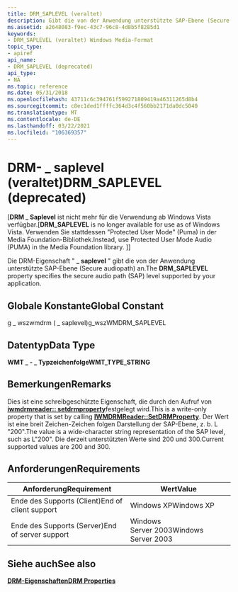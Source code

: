 ```yaml
---
title: DRM_SAPLEVEL (veraltet)
description: Gibt die von der Anwendung unterstützte SAP-Ebene (Secure audiopath) an.
ms.assetid: a2648083-f9ec-43c7-96c8-4d8b5f8285d1
keywords:
- DRM_SAPLEVEL (veraltet) Windows Media-Format
topic_type:
- apiref
api_name:
- DRM_SAPLEVEL (deprecated)
api_type:
- NA
ms.topic: reference
ms.date: 05/31/2018
ms.openlocfilehash: 43711c6c394761f599271809419a46311265d8b4
ms.sourcegitcommit: c8ec1ded1ffffc364d3c4f560bb2171da0dc5040
ms.translationtype: MT
ms.contentlocale: de-DE
ms.lasthandoff: 03/22/2021
ms.locfileid: "106369357"
---
```

# <a name="drm_saplevel-deprecated"></a><span data-ttu-id="7e55b-104">DRM- \_ saplevel (veraltet)</span><span class="sxs-lookup"><span data-stu-id="7e55b-104">DRM\_SAPLEVEL (deprecated)</span></span>

<span data-ttu-id="7e55b-105">\[**DRM \_ Saplevel** ist nicht mehr für die Verwendung ab Windows Vista verfügbar.</span><span class="sxs-lookup"><span data-stu-id="7e55b-105">\[**DRM\_SAPLEVEL** is no longer available for use as of Windows Vista.</span></span> <span data-ttu-id="7e55b-106">Verwenden Sie stattdessen "Protected User Mode" (Puma) in der Media Foundation-Bibliothek.</span><span class="sxs-lookup"><span data-stu-id="7e55b-106">Instead, use Protected User Mode Audio (PUMA) in the Media Foundation library.</span></span> <span data-ttu-id="7e55b-107">\]</span><span class="sxs-lookup"><span data-stu-id="7e55b-107">\]</span></span>

<span data-ttu-id="7e55b-108">Die DRM-Eigenschaft " **\_ saplevel** " gibt die von der Anwendung unterstützte SAP-Ebene (Secure audiopath) an.</span><span class="sxs-lookup"><span data-stu-id="7e55b-108">The **DRM\_SAPLEVEL** property specifies the secure audio path (SAP) level supported by your application.</span></span>

## <a name="global-constant"></a><span data-ttu-id="7e55b-109">Globale Konstante</span><span class="sxs-lookup"><span data-stu-id="7e55b-109">Global Constant</span></span>

<span data-ttu-id="7e55b-110">g \_ wszwmdrm ( \_ saplevel)</span><span class="sxs-lookup"><span data-stu-id="7e55b-110">g\_wszWMDRM\_SAPLEVEL</span></span>

## <a name="data-type"></a><span data-ttu-id="7e55b-111">Datentyp</span><span class="sxs-lookup"><span data-stu-id="7e55b-111">Data Type</span></span>

<span data-ttu-id="7e55b-112">**WMT \_ - \_ Typzeichenfolge**</span><span class="sxs-lookup"><span data-stu-id="7e55b-112">**WMT\_TYPE\_STRING**</span></span>

## <a name="remarks"></a><span data-ttu-id="7e55b-113">Bemerkungen</span><span class="sxs-lookup"><span data-stu-id="7e55b-113">Remarks</span></span>

<span data-ttu-id="7e55b-114">Dies ist eine schreibgeschützte Eigenschaft, die durch den Aufruf von [**iwmdrmreader:: setdrmproperty**](/previous-versions/windows/desktop/api/Wmsdkidl/nf-wmsdkidl-iwmdrmreader-setdrmproperty)festgelegt wird.</span><span class="sxs-lookup"><span data-stu-id="7e55b-114">This is a write-only property that is set by calling [**IWMDRMReader::SetDRMProperty**](/previous-versions/windows/desktop/api/Wmsdkidl/nf-wmsdkidl-iwmdrmreader-setdrmproperty).</span></span> <span data-ttu-id="7e55b-115">Der Wert ist eine breit Zeichen-Zeichen folgen Darstellung der SAP-Ebene, z. b. L "200".</span><span class="sxs-lookup"><span data-stu-id="7e55b-115">The value is a wide-character string representation of the SAP level, such as L"200".</span></span> <span data-ttu-id="7e55b-116">Die derzeit unterstützten Werte sind 200 und 300.</span><span class="sxs-lookup"><span data-stu-id="7e55b-116">Current supported values are 200 and 300.</span></span>

## <a name="requirements"></a><span data-ttu-id="7e55b-117">Anforderungen</span><span class="sxs-lookup"><span data-stu-id="7e55b-117">Requirements</span></span>



| <span data-ttu-id="7e55b-118">Anforderung</span><span class="sxs-lookup"><span data-stu-id="7e55b-118">Requirement</span></span> | <span data-ttu-id="7e55b-119">Wert</span><span class="sxs-lookup"><span data-stu-id="7e55b-119">Value</span></span> |
|----------------------------------|--------------------------------|
| <span data-ttu-id="7e55b-120">Ende des Supports (Client)</span><span class="sxs-lookup"><span data-stu-id="7e55b-120">End of client support</span></span><br/> | <span data-ttu-id="7e55b-121">Windows XP</span><span class="sxs-lookup"><span data-stu-id="7e55b-121">Windows XP</span></span><br/>          |
| <span data-ttu-id="7e55b-122">Ende des Supports (Server)</span><span class="sxs-lookup"><span data-stu-id="7e55b-122">End of server support</span></span><br/> | <span data-ttu-id="7e55b-123">Windows Server 2003</span><span class="sxs-lookup"><span data-stu-id="7e55b-123">Windows Server 2003</span></span><br/> |



## <a name="see-also"></a><span data-ttu-id="7e55b-124">Siehe auch</span><span class="sxs-lookup"><span data-stu-id="7e55b-124">See also</span></span>

<dl> <dt>

[<span data-ttu-id="7e55b-125">**DRM-Eigenschaften**</span><span class="sxs-lookup"><span data-stu-id="7e55b-125">**DRM Properties**</span></span>](drm-properties.md)
</dt> </dl>

 

 





